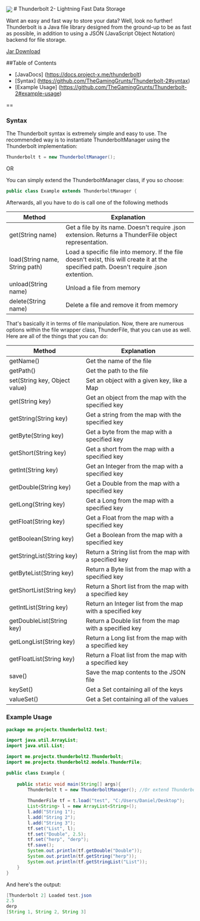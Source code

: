 <img src="http://i.imgur.com/FjGH2mG.png" align="center">
# Thunderbolt 2- Lightning Fast Data Storage

<p>Want an easy and fast way to store your data? Well, look no further! Thunderbolt is a Java file library designed from the ground-up to be as fast as possible, in addition to using a JSON (JavaScript Object Notation) backend for file storage. </p>

[Jar Download](https://dl.project-x.me/files/Thunderbolt.jar)

##Table of Contents
- [JavaDocs] (https://docs.project-x.me/thunderbolt)
- [Syntax] (https://github.com/TheGamingGrunts/Thunderbolt-2#syntax)
- [Example Usage] (https://github.com/TheGamingGrunts/Thunderbolt-2#example-usage)

==
### Syntax
The Thunderbolt syntax is extremely simple and easy to use. The recommended way is to instantiate ThunderboltManager using the Thunderbolt implementation:

```java
Thunderbolt t = new ThunderboltManager();
```

OR

You can simply extend the ThunderboltManager class, if you so choose:

```java
public class Example extends ThunderboltManager {
```

Afterwards, all you have to do is call one of the following methods

| Method | Explanation |
|--------|-------------|
| get(String name) | Get a file by its name. Doesn't require .json extension. Returns a ThunderFile object representation. |
| load(String name, String path) | Load a specific file into memory. If the file doesn't exist, this will create it at the specified path. Doesn't require .json extention. |
| unload(String name) | Unload a file from memory |
| delete(String name) | Delete a file and remove it from memory |

That's basically it in terms of file manipulation. Now, there are numerous options within the file wrapper class, ThunderFile, that you can use as well. Here are all of the things that you can do:

| Method | Explanation |
|--------|-------------|
| getName() | Get the name of the file |
| getPath() | Get the path to the file |
| set(String key, Object value) | Set an object with a given key, like a Map |
| get(String key) | Get an object from the map with the specified key |
| getString(String key) | Get a string from the map with the specified key |
| getByte(String key) | Get a byte from the map with a specified key |
| getShort(String key) | Get a short from the map with a specified key |
| getInt(String key) | Get an Integer from the map with a specified key |
| getDouble(String key) | Get a Double from the map with a specified key |
| getLong(String key) | Get a Long from the map with a specified key |
| getFloat(String key) | Get a Float from the map with a specified key |
| getBoolean(String key) | Get a Boolean from the map with a specified key |
| getStringList(String key) | Return a String list from the map with a specified key |
| getByteList(String key) | Return a Byte list from the map with a specified key |
| getShortList(String key) | Return a Short list from the map with a specified key |
| getIntList(String key) | Return an Integer list from the map with a specified key |
| getDoubleList(String key) | Return a Double list from the map with a specified key |
| getLongList(String key) | Return a Long list from the map with a specified key |
| getFloatList(String key) | Return a Float list from the map with a specified key |
| save() | Save the map contents to the JSON file |
| keySet() | Get a Set containing all of the keys |
| valueSet() | Get a Set containing all of the values |

### Example Usage

```java
package me.projectx.thunderbolt2.test;

import java.util.ArrayList;
import java.util.List;

import me.projectx.thunderbolt2.Thunderbolt;
import me.projectx.thunderbolt2.models.ThunderFile;

public class Example { 
	
	public static void main(String[] args){
		Thunderbolt t = new ThunderboltManager(); //Or extend ThunderboltManager
		
		ThunderFile tf = t.load("test", "C:/Users/Daniel/Desktop");
		List<String> l = new ArrayList<String>();
		l.add("String 1");
		l.add("String 2");
		l.add("String 3");
		tf.set("List", l);
		tf.set("Double", 2.5);
		tf.set("herp", "derp");
		tf.save();
		System.out.println(tf.getDouble("Double"));
		System.out.println(tf.getString("herp"));
		System.out.println(tf.getStringList("List"));
	}
}
```
And here's the output:

```java
[Thunderbolt 2] Loaded test.json
2.5
derp
[String 1, String 2, String 3]
```
